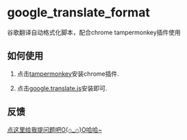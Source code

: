 # google_translate_format
谷歌翻译自动格式化脚本，配合chrome tampermonkey插件使用



## 如何使用

1. 点击[tampermonkey](https://chrome.google.com/webstore/detail/tampermonkey/dhdgffkkebhmkfjojejmpbldmpobfkfo?utm_source=chrome-ntp-icon)安装chrome插件.

2. 点击[google.translate.js](https://github.com/assmdx/google_translate_format/raw/master/google.translate.js)安装即可.



## 反馈

[点这里给我提问题吧O(∩_∩)O哈哈~](https://github.com/assmdx/google_translate_format/issues)

